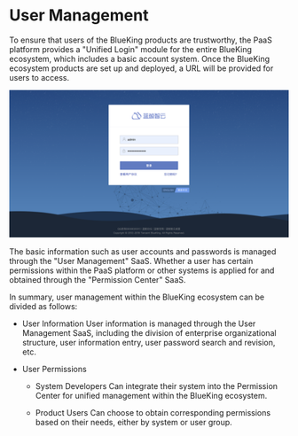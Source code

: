 # User Management

To ensure that users of the BlueKing products are trustworthy, the PaaS platform provides a "Unified Login" module for the entire BlueKing ecosystem, which includes a basic account system. Once the BlueKing ecosystem products are set up and deployed, a URL will be provided for users to access.

![-w2020](../../assets/login_ee.png)

The basic information such as user accounts and passwords is managed through the "User Management" SaaS. Whether a user has certain permissions within the PaaS platform or other systems is applied for and obtained through the "Permission Center" SaaS.

In summary, user management within the BlueKing ecosystem can be divided as follows:

- User Information
User information is managed through the User Management SaaS, including the division of enterprise organizational structure, user information entry, user password search and revision, etc.

- User Permissions

  - System Developers
  Can integrate their system into the Permission Center for unified management within the BlueKing ecosystem.

  - Product Users
  Can choose to obtain corresponding permissions based on their needs, either by system or user group.